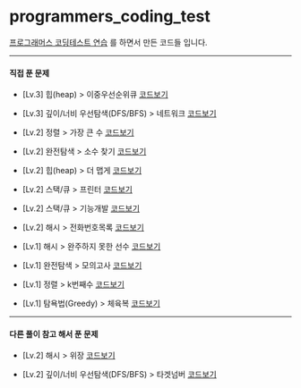 # programmers_coding_test

[프로그래머스 코딩테스트 연습](https://programmers.co.kr/learn/challenges) 를 하면서 만든 코드들 입니다.

-----
#### 직접 푼 문제

* [Lv.3] 힙(heap) > 이중우선순위큐 [코드보기](https://github.com/ironmask431/programmers_coding_test/blob/main/Programmers_coding_test/src/heap/heap_02.java)

* [Lv.3] 깊이/너비 우선탐색(DFS/BFS) > 네트워크 [코드보기](https://github.com/ironmask431/programmers_coding_test/blob/main/Programmers_coding_test/src/dfs_bfs/dfs_bfs_02.java)

* [Lv.2] 정렬 > 가장 큰 수 [코드보기](https://github.com/ironmask431/programmers_coding_test/blob/main/Programmers_coding_test/src/sort/sort_02_retry.java)

* [Lv.2] 완전탐색 > 소수 찾기 [코드보기](https://github.com/ironmask431/programmers_coding_test/blob/main/Programmers_coding_test/src/allSearch/allSearch_02.java)

* [Lv.2] 힙(heap) > 더 맵게 [코드보기](https://github.com/ironmask431/programmers_coding_test/blob/main/Programmers_coding_test/src/heap/heap_01.java)

* [Lv.2] 스택/큐 > 프린터 [코드보기](https://github.com/ironmask431/programmers_coding_test/edit/main/Programmers_coding_test/src/stack_queue/stack_queue_02.java)

* [Lv.2] 스택/큐 > 기능개발 [코드보기](https://github.com/ironmask431/programmers_coding_test/blob/main/Programmers_coding_test/src/stack_queue/stack_queue_01.java)

* [Lv.2] 해시 > 전화번호목록 [코드보기](https://github.com/ironmask431/programmers_coding_test/blob/main/Programmers_coding_test/src/hash/hash_02.java)

* [Lv.1] 해시 > 완주하지 못한 선수 [코드보기](https://github.com/ironmask431/programmers_coding_test/blob/main/Programmers_coding_test/src/hash/hash_01.java)

* [Lv.1] 완전탐색 > 모의고사 [코드보기](https://github.com/ironmask431/programmers_coding_test/blob/main/Programmers_coding_test/src/allSearch/allSearch_01.java)

* [Lv.1] 정렬 > k번째수 [코드보기](https://github.com/ironmask431/programmers_coding_test/blob/main/Programmers_coding_test/src/sort/sort_01.java)

* [Lv.1] 탐욕법(Greedy) > 체육복 [코드보기](https://github.com/ironmask431/programmers_coding_test/blob/main/Programmers_coding_test/src/greedy/greedy_01.java)

------
#### 다른 풀이 참고 해서 푼 문제

* [Lv.2] 해시 > 위장 [코드보기](https://github.com/ironmask431/programmers_coding_test/blob/main/Programmers_coding_test/src/hash/hash_03.java)

* [Lv.2] 깊이/너비 우선탐색(DFS/BFS) > 타겟넘버 [코드보기](https://github.com/ironmask431/programmers_coding_test/blob/main/Programmers_coding_test/src/dfs_bfs/dfs_bfs_01.java)







